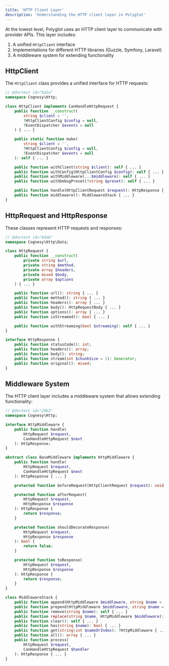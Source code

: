 ```yaml
---
title: 'HTTP Client Layer'
description: 'Understanding the HTTP client layer in Polyglot'
---
```


At the lowest level, Polyglot uses an HTTP client layer to communicate with provider APIs. This layer includes:

1. A unified `HttpClient` interface
2. Implementations for different HTTP libraries (Guzzle, Symfony, Laravel)
3. A middleware system for extending functionality


## HttpClient

The `HttpClient` class provides a unified interface for HTTP requests:

```php
// @doctest id="9d2a"
namespace Cognesy\Http;

class HttpClient implements CanHandleHttpRequest {
    public function __construct(
        string $client = '',
        ?HttpClientConfig $config = null,
        ?EventDispatcher $events = null
    ) { ... }

    public static function make(
        string $client = '',
        ?HttpClientConfig $config = null,
        ?EventDispatcher $events = null
    ): self { ... }

    public function withClient(string $client): self { ... }
    public function withConfig(HttpClientConfig $config): self { ... }
    public function withMiddleware(...$middleware): self { ... }
    public function withDebugPreset(?string $preset): self { ... }

    public function handle(HttpClientRequest $request): HttpResponse { ... }
    public function middleware(): MiddlewareStack { ... }
}
```



## HttpRequest and HttpResponse

These classes represent HTTP requests and responses:

```php
// @doctest id="6da6"
namespace Cognesy\Http\Data;

class HttpRequest {
    public function __construct(
        private string $url,
        private string $method,
        private array $headers,
        private mixed $body,
        private array $options
    ) { ... }

    public function url(): string { ... }
    public function method(): string { ... }
    public function headers(): array { ... }
    public function body(): HttpRequestBody { ... }
    public function options(): array { ... }
    public function isStreamed(): bool { ... }

    public function withStreaming(bool $streaming): self { ... }
}

interface HttpResponse {
    public function statusCode(): int;
    public function headers(): array;
    public function body(): string;
    public function stream(int $chunkSize = 1): Generator;
    public function original(): mixed;
}
```



## Middleware System

The HTTP client layer includes a middleware system that allows extending functionality:

```php
// @doctest id="24b2"
namespace Cognesy\Http;

interface HttpMiddleware {
    public function handle(
        HttpRequest $request,
        CanHandleHttpRequest $next
    ): HttpResponse;
}

abstract class BaseMiddleware implements HttpMiddleware {
    public function handle(
        HttpRequest $request,
        CanHandleHttpRequest $next
    ): HttpResponse { ... }

    protected function beforeRequest(HttpClientRequest $request): void {}

    protected function afterRequest(
        HttpRequest $request,
        HttpResponse $response
    ): HttpResponse {
        return $response;
    }

    protected function shouldDecorateResponse(
        HttpRequest $request,
        HttpResponse $response
    ): bool {
        return false;
    }

    protected function toResponse(
        HttpRequest $request,
        HttpResponse $response
    ): HttpResponse {
        return $response;
    }
}

class MiddlewareStack {
    public function append(HttpMiddleware $middleware, string $name = ''): self { ... }
    public function prepend(HttpMiddleware $middleware, string $name = ''): self { ... }
    public function remove(string $name): self { ... }
    public function replace(string $name, HttpMiddleware $middleware): self { ... }
    public function clear(): self { ... }
    public function has(string $name): bool { ... }
    public function get(string|int $nameOrIndex): ?HttpMiddleware { ... }
    public function all(): array { ... }
    public function process(
        HttpRequest $request,
        CanHandleHttpRequest $handler
    ): HttpResponse { ... }
}
```
